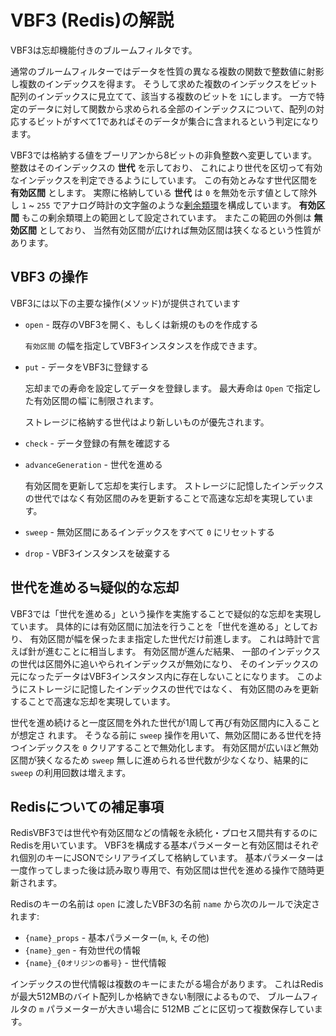 # VBF3 (Redis)の解説

VBF3は忘却機能付きのブルームフィルタです。

通常のブルームフィルターではデータを性質の異なる複数の関数で整数値に射影し複数のインデックスを得ます。
そうして求めた複数のインデックスをビット配列のインデックスに見立てて、該当する複数のビットを `1`にします。
一方で特定のデータに対して関数から求められる全部のインデックスについて、配列の対応するビットがすべて1であればそのデータが集合に含まれるという判定になります。

VBF3では格納する値をブーリアンから8ビットの非負整数へ変更しています。
整数はそのインデックスの **世代** を示しており、
これにより世代を区切って有効なインデックスを判定できるようにしています。
この有効とみなす世代区間を **有効区間** とします。
実際に格納している **世代** は `0` を無効を示す値として除外し
`1` ~ `255` でアナログ時計の文字盤のような[剰余類環][rrmod]を構成しています。 
**有効区間** もこの剰余類環上の範囲として設定されています。
またこの範囲の外側は **無効区間** としており、
当然有効区間が広ければ無効区間は狭くなるという性質があります。

[rrmod]:https://ja.wikipedia.org/wiki/%E5%89%B0%E4%BD%99%E9%A1%9E%E7%92%B0

## VBF3 の操作

VBF3には以下の主要な操作(メソッド)が提供されています

* `open` - 既存のVBF3を開く、もしくは新規のものを作成する

    `有効区間` の幅を指定してVBF3インスタンスを作成できます。

* `put` - データをVBF3に登録する

    忘却までの寿命を設定してデータを登録します。
    最大寿命は `Open` で指定した有効区間の幅`に制限されます。

    ストレージに格納する世代はより新しいものが優先されます。

* `check` - データ登録の有無を確認する

* `advanceGeneration` - 世代を進める

    有効区間を更新して忘却を実行します。
    ストレージに記憶したインデックスの世代ではなく有効区間のみを更新することで高速な忘却を実現しています。

* `sweep` - 無効区間にあるインデックスをすべて `0` にリセットする

* `drop` - VBF3インスタンスを破棄する

## 世代を進める≒疑似的な忘却

VBF3では「世代を進める」という操作を実施することで疑似的な忘却を実現しています。
具体的には有効区間に加法を行うことを「世代を進める」としており、
有効区間が幅を保ったまま指定した世代だけ前進します。
これは時計で言えば針が進むことに相当します。
有効区間が進んだ結果、
一部のインデックスの世代は区間外に追いやられインデックスが無効になり、
そのインデックスの元になったデータはVBF3インスタンス内に存在しないことになります。
このようにストレージに記憶したインデックスの世代ではなく、
有効区間のみを更新することで高速な忘却を実現しています。

世代を進め続けると一度区間を外れた世代が1周して再び有効区間内に入ることが想定さ
れます。
そうなる前に `sweep` 操作を用いて、無効区間にある世代を持つインデックスを `0` クリアすることで無効化します。
有効区間が広いほど無効区間が狭くなるため `sweep` 無しに進められる世代数が少なくなり、結果的に `sweep` の利用回数は増えます。

## Redisについての補足事項

RedisVBF3では世代や有効区間などの情報を永続化・プロセス間共有するのにRedisを用いています。
VBF3を構成する基本パラメーターと有効区間はそれぞれ個別のキーにJSONでシリアライズして格納しています。
基本パラメーターは一度作ってしまった後は読み取り専用で、有効区間は世代を進める操作で随時更新されます。

Redisのキーの名前は `open` に渡したVBF3の名前 `name` から次のルールで決定されます:

* `{name}_props` - 基本パラメーター(`m`, `k`, その他)
* `{name}_gen` - 有効世代の情報
* `{name}_{0オリジンの番号}` - 世代情報

インデックスの世代情報は複数のキーにまたがる場合があります。
これはRedisが最大512MBのバイト配列しか格納できない制限によるもので、
ブルームフィルタの `m` パラメーターが大きい場合に 512MB ごとに区切って複数保存しています。
